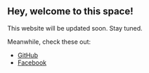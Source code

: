 ## Hey, welcome to this space!

This website will be updated soon. Stay tuned.

Meanwhile, check these out:
- [GitHub](https://github.com/shubham1172)
- [Facebook](https://www.facebook.com/shubhamsharma1172)
